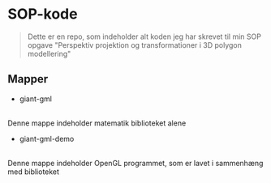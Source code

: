 # SOP-kode

> Dette er en repo, som indeholder alt koden jeg har skrevet til min SOP opgave "Perspektiv projektion og transformationer i 3D polygon modellering"

## Mapper
- giant-gml
<br>
Denne mappe indeholder matematik biblioteket alene

- giant-gml-demo
<br>
Denne mappe indeholder OpenGL programmet, som er lavet i sammenhæng med biblioteket
